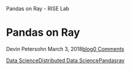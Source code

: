 Pandas on Ray - RISE Lab

# Pandas on Ray

Devin Petersohn March 3, 2018[blog](https://rise.cs.berkeley.edu/Projects/blog/)[0 Comments](https://rise.cs.berkeley.edu/blog/pandas-on-ray/#respond)

 [Data Science](https://rise.cs.berkeley.edu/blog/tag/data-science/)[Distributed Data Science](https://rise.cs.berkeley.edu/blog/tag/distributed-data-science/)[Pandas](https://rise.cs.berkeley.edu/blog/tag/pandas/)[ray](https://rise.cs.berkeley.edu/blog/tag/ray/)